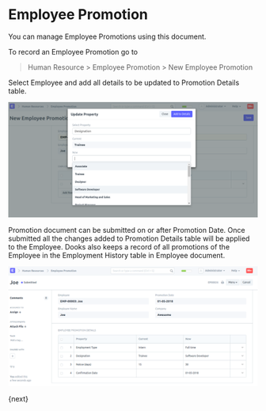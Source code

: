 <!-- add-breadcrumbs -->
# Employee Promotion

You can manage Employee Promotions using this document.

To record an Employee Promotion go to

> Human Resource > Employee Promotion > New Employee Promotion

Select Employee and add all details to be updated to Promotion Details table.

<img class="screenshot" alt="Employee Promotion" src="../assets/employee_promotion.png">

Promotion document can be submitted on or after Promotion Date. Once submitted all the changes added to Promotion Details table will be applied to the Employee. Dooks also keeps a record of all promotions of the Employee in the Employment History table in Employee document.

<img class="screenshot" alt="Employee Promotion" src="../assets/employee_promotion_1.png">

{next}
